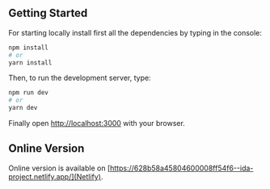 ## Getting Started

For starting locally install first all the dependencies by typing in the console:

```bash
npm install
# or
yarn install
```

Then, to run the development server, type:

```bash
npm run dev
# or
yarn dev
```

Finally open [http://localhost:3000](http://localhost:3000) with your browser.

## Online Version

Online version is available on [https://628b58a45804600008ff54f6--ida-project.netlify.app/](Netlify).

